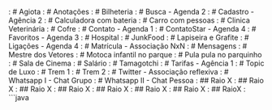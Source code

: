 [](base/008/Readme.md) : # Agiota
[](base/029/Readme.md) : # Anotações
[](base/028/Readme.md) : # Bilheteria
[](base/015/Readme.md) : # Busca - Agenda 2
[](base/013/Readme.md) : # Cadastro - Agência 2
[](base/001/Readme.md) : # Calculadora com bateria
[](base/002/Readme.md) : # Carro com pessoas
[](base/031/Readme.md) : # Clinica Veterinária
[](base/017/Readme.md) : # Cofre
[](base/014/Readme.md) : # Contato - Agenda 1
[](base/030/Readme.md) : # ContatoStar - Agenda 4
[](base/016/Readme.md) : # Favoritos - Agenda 3
[](base/022/Readme.md) : # Hospital
[](base/011/Readme.md) : # JunkFood
[](base/004/Readme.md) : # Lapiseira e Grafite
[](base/019/Readme.md) : # Ligações - Agenda 4
[](base/021/Readme.md) : # Matrícula - Associação NxN
[](base/024/Readme.md) : # Mensagens
[](base/005/Readme.md) : # Mestre dos Vetores
[](base/003/Readme.md) : # Motoca infantil no parque
[](base/009/Readme.md) : # Pula pula no parquinho
[](base/010/Readme.md) : # Sala de Cinema
[](base/023/Readme.md) : # Salário
[](base/006/Readme.md) : # Tamagotchi
[](base/007/Readme.md) : # Tarifas - Agência 1
[](base/012/Readme.md) : # Topic de Luxo
[](base/033/Readme.md) : # Trem 1
[](base/034/Readme.md) : # Trem 2
[](base/025/Readme.md) : # Twitter - Associação reflexiva
[](base/026/Readme.md) : # Whatsapp I - Chat Grupo
[](base/027/Readme.md) : # Whatsapp II - Chat Pessoa
[](base/009/RaioX.md)  : ## Raio X
[](base/016/RaioX.md)  : ## Raio X
[](base/010/RaioX.md)  : ## Raio X
[](base/011/RaioX.md)  : ## Raio X
[](base/015/RaioX.md)  : ## Raio X
[](base/030/RaioX.md)  : ## Raio X
[](base/006/RaioX.md)  : ## Raio X
[](base/003/RaioX.md)  : ## RaioX
[](base/001/RaioX.md)  : ```java
